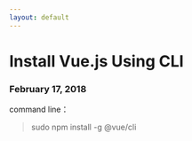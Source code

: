 ```yaml
---
layout: default
---
```


# Install Vue.js Using CLI  
### February 17, 2018
command line：
> sudo npm install -g @vue/cli
